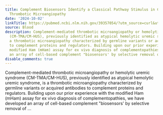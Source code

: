 ```yaml
---
title: Complement Biosensors Identify a Classical Pathway Stimulus in Complement-Mediated
  Thrombotic Microangiopathy
date: '2024-10-02'
linkTitle: https://pubmed.ncbi.nlm.nih.gov/39357054/?utm_source=curl&utm_medium=rss&utm_campaign=journals&utm_content=7603509&fc=None&ff=20241003195203&v=2.18.0.post9+e462414
source: Blood
description: Complement-mediated thrombotic microangiopathy or hemolytic uremic syndrome
  (CM-TMA/CM-HUS), previously identified as atypical hemolytic uremic syndrome, is
  a thrombotic microangiopathy characterized by germline variants or acquired antibodies
  to complement proteins and regulators. Building upon our prior experience with the
  modified Ham (mHam) assay for ex vivo diagnosis of complementopathies, we have developed
  an array of cell-based complement "biosensors' by selective removal of ...
disable_comments: true
---
```

Complement-mediated thrombotic microangiopathy or hemolytic uremic syndrome (CM-TMA/CM-HUS), previously identified as atypical hemolytic uremic syndrome, is a thrombotic microangiopathy characterized by germline variants or acquired antibodies to complement proteins and regulators. Building upon our prior experience with the modified Ham (mHam) assay for ex vivo diagnosis of complementopathies, we have developed an array of cell-based complement "biosensors' by selective removal of ...